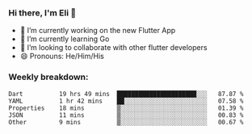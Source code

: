 ### Hi there, I'm Eli 👋
- 🔭 I’m currently working on the new Flutter App
- 🌱 I’m currently learning Go
- 🦄 I’m looking to collaborate with other flutter developers
- 😄 Pronouns: He/Him/His

### Weekly breakdown:
<!--START_SECTION:waka-->

```text
Dart          19 hrs 49 mins  ██████████████████████░░░   87.87 %
YAML          1 hr 42 mins    ██░░░░░░░░░░░░░░░░░░░░░░░   07.58 %
Properties    18 mins         ▒░░░░░░░░░░░░░░░░░░░░░░░░   01.39 %
JSON          11 mins         ▒░░░░░░░░░░░░░░░░░░░░░░░░   00.83 %
Other         9 mins          ▒░░░░░░░░░░░░░░░░░░░░░░░░   00.67 %
```

<!--END_SECTION:waka-->
